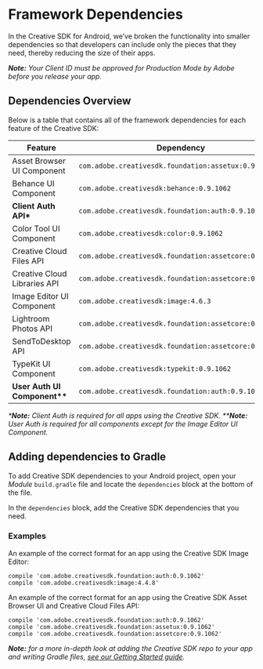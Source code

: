 # Framework Dependencies

In the Creative SDK for Android, we’ve broken the functionality into smaller dependencies so that developers can include only the pieces that they need, thereby reducing the size of their apps.

_**Note:** Your Client ID must be approved for Production Mode by Adobe before you release your app._

## Dependencies Overview

Below is a table that contains all of the framework dependencies for each feature of the Creative SDK:

|Feature   						|Dependency			  									|
|---							|---													|
|Asset Browser UI Component 	|`com.adobe.creativesdk.foundation:assetux:0.9.1062`		|
|Behance UI Component   		|`com.adobe.creativesdk:behance:0.9.1062`				|
|**Client Auth API\***			|`com.adobe.creativesdk.foundation:auth:0.9.1062`		|
|Color Tool UI Component   		|`com.adobe.creativesdk:color:0.9.1062`					|
|Creative Cloud Files API   	|`com.adobe.creativesdk.foundation:assetcore:0.9.1062`	|
|Creative Cloud Libraries API	|`com.adobe.creativesdk.foundation:assetcore:0.9.1062`	|
|Image Editor UI Component  	|`com.adobe.creativesdk:image:4.6.3`					|
|Lightroom Photos API   		|`com.adobe.creativesdk.foundation:assetcore:0.9.1062`	|
|SendToDesktop API   			|`com.adobe.creativesdk.foundation:assetcore:0.9.1062`	|
|TypeKit UI Component			|`com.adobe.creativesdk:typekit:0.9.1062`				|
|**User Auth UI Component\*\***	|`com.adobe.creativesdk.foundation:auth:0.9.1062`		|

_\***Note:** Client Auth is required for all apps using the Creative SDK._
_\*\***Note:** User Auth is required for all components except for the Image Editor UI Component._

## Adding dependencies to Gradle
To add Creative SDK dependencies to your Android project, open your _Module_ `build.gradle` file and locate the `dependencies` block at the bottom of the file.

In the `dependencies` block, add the Creative SDK dependencies that you need.


### Examples
An example of the correct format for an app using the Creative SDK Image Editor:

```
compile 'com.adobe.creativesdk.foundation:auth:0.9.1062'
compile 'com.adobe.creativesdk:image:4.4.8'
```

An example of the correct format for an app using the Creative SDK Asset Browser UI and Creative Cloud Files API:

```
compile 'com.adobe.creativesdk.foundation:auth:0.9.1062'
compile 'com.adobe.creativesdk.foundation:assetux:0.9.1062'
compile 'com.adobe.creativesdk.foundation:assetcore:0.9.1062'
```

_**Note:** for a more in-depth look at adding the Creative SDK repo to your app and writing Gradle files, [see our Getting Started guide](https://creativesdk.adobe.com/docs/android/#/articles/gettingstarted/index.html)._
